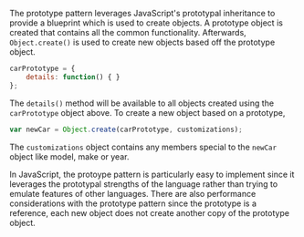 The prototype pattern leverages JavaScript's prototypal inheritance to provide a blueprint which is used to create objects. A prototype object is created that contains all the common functionality. Afterwards, `Object.create()` is used to create new objects based off the prototype object.

```javascript
carPrototype = {
    details: function() { }
};
```

The `details()` method will be available to all objects created using the `carPrototype` object above. To create a new object based on a prototype,

```javascript
var newCar = Object.create(carPrototype, customizations);
```

The `customizations` object contains any members special to the `newCar` object like model, make or year.

In JavaScript, the protoype pattern is particularly easy to implement since it leverages the prototypal strengths of the language rather than trying to emulate features of other languages. There are also performance considerations with the prototype pattern since the prototype is a reference, each new object does not create another copy of the prototype object. 